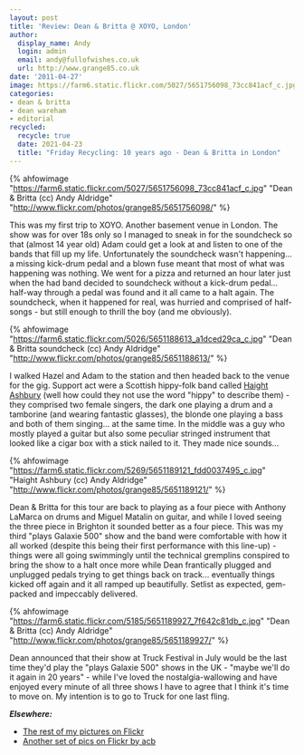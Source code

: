 ```yaml
---
layout: post
title: 'Review: Dean & Britta @ XOYO, London'
author:
  display_name: Andy
  login: admin
  email: andy@fullofwishes.co.uk
  url: http://www.grange85.co.uk
date: '2011-04-27'
image: https://farm6.static.flickr.com/5027/5651756098_73cc841acf_c.jpg
categories:
- dean & britta
- dean wareham
- editorial
recycled:
  recycle: true
  date: 2021-04-23
  title: "Friday Recycling: 10 years ago - Dean & Britta in London"
---
```

{% ahfowimage "https://farm6.static.flickr.com/5027/5651756098_73cc841acf_c.jpg" "Dean & Britta (cc) Andy Aldridge" "http://www.flickr.com/photos/grange85/5651756098/" %}

This was my first trip to XOYO. Another basement venue in London. The show was for over 18s only so I managed to sneak in for the soundcheck so that (almost 14 year old) Adam could get a look at and listen to one of the bands that fill up my life. Unfortunately the soundcheck wasn't happening... a missing kick-drum pedal and a blown fuse meant that most of what was happening was nothing. We went for a pizza and returned an hour later just when the had band decided to soundcheck without a kick-drum pedal... half-way through a pedal was found and it all came to a halt again. The soundcheck, when it happened for real, was hurried and comprised of half-songs - but still enough to thrill the boy (and me obviously).


{% ahfowimage "https://farm6.static.flickr.com/5026/5651188613_a1dced29ca_c.jpg" "Dean & Britta soundcheck (cc) Andy Aldridge" "http://www.flickr.com/photos/grange85/5651188613/" %}


I walked Hazel and Adam to the station and then headed back to the venue for the gig. Support act were a Scottish hippy-folk band called [Haight Ashbury](https://www.facebook.com/HaightAshbury) (well how could they not use the word "hippy" to describe them) - they comprised two female singers, the dark one playing a drum and a tamborine (and wearing fantastic glasses), the blonde one playing a bass and both of them singing... at the same time. In the middle was a guy who mostly played a guitar but also some peculiar stringed instrument that looked like a cigar box with a stick nailed to it. They made nice sounds...

{% ahfowimage "https://farm6.static.flickr.com/5269/5651189121_fdd0037495_c.jpg" "Haight Ashbury (cc) Andy Aldridge" "http://www.flickr.com/photos/grange85/5651189121/" %}

Dean & Britta for this tour are back to playing as a four piece with Anthony LaMarca on drums and Miguel Matalin on guitar, and while I loved seeing the three piece in Brighton it sounded better as a four piece. This was my third "plays Galaxie 500" show and the band were comfortable with how it all worked (despite this being their first performance with this line-up) - things were all going swimmingly until the technical gremplins conspired to bring the show to a halt once more while Dean frantically plugged and unplugged pedals trying to get things back on track... eventually things kicked off again and it all ramped up beautifully. Setlist as expected, gem-packed and impeccably delivered.

{% ahfowimage "https://farm6.static.flickr.com/5185/5651189927_7f642c81db_c.jpg" "Dean & Britta (cc) Andy Aldridge" "http://www.flickr.com/photos/grange85/5651189927/" %}

Dean announced that their show at Truck Festival in July would be the last time they'd play the "plays Galaxie 500" shows in the UK - "maybe we'll do it again in 20 years" - while I've loved the nostalgia-wallowing and have enjoyed every minute of all three shows I have to agree that I think it's time to move on. My intention is to go to Truck for one last fling.

***Elsewhere:***

 - [The rest of my pictures on Flickr](http://www.flickr.com/photos/grange85/sets/72157626570242302/with/5651189673/)
 - [Another set of pics on Flickr by acb](http://www.flickr.com/photos/acb/tags/lastfm:event=1826811/)
